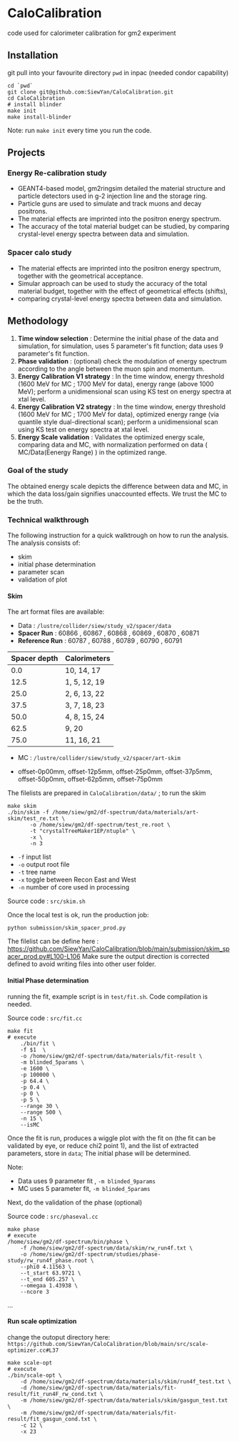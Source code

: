 # CaloCalibration
code used for calorimeter calibration for gm2 experiment

## Installation

git pull into your favourite directory ```pwd``` in inpac (needed condor capability)
```
cd `pwd`
git clone git@github.com:SiewYan/CaloCalibration.git
cd CaloCalibration
# install blinder
make init
make install-blinder
```

Note: run ```make init``` every time you run the code.

## Projects

### Energy Re-calibration study

- GEANT4-based model, gm2ringsim detailed the material structure and
particle detectors used in g-2 injection line and the storage ring.
- Particle guns are used to simulate and track muons and decay positrons.
- The material effects are imprinted into the
positron energy spectrum.
- The accuracy of the total material budget can
be studied, by comparing crystal-level energy
spectra between data and simulation.

### Spacer calo study

- The material effects are imprinted into the
positron energy spectrum, together with the geometrical acceptance.
- Simular approach can be used to study the accuracy of the total material budget, together with the effect of geometrical effects (shifts),
- comparing crystal-level energy
spectra between data and simulation.

## Methodology

1. **Time window selection** : Determine the initial phase of the data and simulation, for simulation, uses 5 parameter's fit function; data uses 9 parameter's fit function.
2. **Phase validation** : (optional) check the modulation of energy spectrum according to the angle between the muon spin and momentum.
3. **Energy Calibration V1 strategy** : In the time window, energy threshold (1600 MeV for MC ; 1700 MeV for data), energy range (above 1000 MeV); perform a unidimensional scan using KS test on energy spectra at xtal level.
4. **Energy Calibration V2 strategy** : In the time window, energy threshold (1600 MeV for MC ; 1700 MeV for data), optimized energy range (via quantile style dual-directional scan); perform a unidimensional scan using KS test on energy spectra at xtal level.
5. **Energy Scale validation** : Validates the optimized energy scale, comparing data and MC, with normalization performed on data ( MC/Data(Eenergy Range) ) in the optimized range.

### Goal of the study

The obtained energy scale depicts the difference between data and MC, in which the data loss/gain signifies unaccounted effects. We trust the MC to be the truth.


### Technical walkthrough

The following instruction for a quick walktrough on how to run the analysis. The analysis consists of:
 - skim
 - initial phase determination
 - parameter scan
 - validation of plot

#### Skim

The art format files are available:

 - Data : ```/lustre/collider/siew/study_v2/spacer/data```
 - **Spacer Run** : 60866 , 60867 , 60868 , 60869 , 60870 , 60871
 - **Reference Run** : 60787 , 60788 , 60789 , 60790 , 60791


| Spacer depth    | Calorimeters |
| -------- | ------- |
| 0.0    | 10, 14, 17    |
| 12.5    | 1, 5, 12, 19     |
| 25.0    | 2, 6, 13, 22    |
| 37.5    | 3, 7, 18, 23    |
| 50.0    | 4, 8, 15, 24    |
| 62.5    | 9, 20    |
| 75.0    | 11, 16, 21    |

 - MC : ```/lustre/collider/siew/study_v2/spacer/art-skim```

 - offset-0p00mm,  offset-12p5mm, offset-25p0mm,  offset-37p5mm,  offset-50p0mm,  offset-62p5mm,  offset-75p0mm

The filelists are prepared in ```CaloCalibration/data/``` ; to run the skim

```
make skim
./bin/skim -f /home/siew/gm2/df-spectrum/data/materials/art-skim/test_re.txt \
	   -o /home/siew/gm2/df-spectrum/test_re.root \
	   -t "crystalTreeMaker1EP/ntuple" \
	   -x \
	   -n 3
```
- ```-f``` input list
- ```-o``` output root file
- ```-t``` tree name
-  ```-x``` toggle between Recon East and West
-  ```-n``` number of core used in processing

Source code : ```src/skim.sh```

Once the local test is ok, run the production job:

```
python submission/skim_spacer_prod.py
```

The filelist can be define here : https://github.com/SiewYan/CaloCalibration/blob/main/submission/skim_spacer_prod.py#L100-L106
Make sure the output direction is corrected defined to avoid writing files into other user folder.

#### Initial Phase determination

running the fit, example script is in ```test/fit.sh```. Code compilation is needed.

Source code : ```src/fit.cc```

```
make fit
# execute
    ./bin/fit \
	-f $1  \
	-o /home/siew/gm2/df-spectrum/data/materials/fit-result \
	-m blinded_5params \
	-e 1600 \
	-p 100000 \
	-p 64.4 \
	-p 0.4 \
	-p 0 \
	-p 5 \
	--range 30 \
	--range 500 \
	-n 15 \
	--isMC
```

Once the fit is run, produces a wiggle plot with the fit on (the fit can be validated by eye, or reduce chi2 point 1), and the list of extracted parameters, 
store in ```data```; The initial phase will be determined.

Note:
 - Data uses 9 parameter fit , ```-m blinded_9params```
 - MC uses 5 parameter fit, ```-m blinded_5params```

Next, do the validation of the phase (optional)

Source code : ```src/phaseval.cc```

```
make phase
# execute
/home/siew/gm2/df-spectrum/bin/phase \
    -f /home/siew/gm2/df-spectrum/data/skim/rw_run4f.txt \
    -o /home/siew/gm2/df-spectrum/studies/phase-study/rw_run4f_phase.root \
    --phi0 4.11563 \
    --t_start 63.9721 \
    --t_end 605.257 \
    --omegaa 1.43938 \
    --ncore 3
```

...

#### Run scale optimization

change the outoput directory here: ```https://github.com/SiewYan/CaloCalibration/blob/main/src/scale-optimizer.cc#L37```

```
make scale-opt
# execute
./bin/scale-opt \
    -d /home/siew/gm2/df-spectrum/data/materials/skim/run4f_test.txt \
    -d /home/siew/gm2/df-spectrum/data/materials/fit-result/fit_run4F_rw_cond.txt \
    -m /home/siew/gm2/df-spectrum/data/materials/skim/gasgun_test.txt \
    -m /home/siew/gm2/df-spectrum/data/materials/fit-result/fit_gasgun_cond.txt \
    -c 12 \
    -x 23
```
